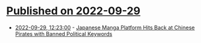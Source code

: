# [Published on 2022-09-29](index.md)

* [2022-09-29, 12:23:00](https://soylentnews.org/article.pl?sid=22/09/28/1817231&from=rss) - [Japanese Manga Platform Hits Back at Chinese Pirates with Banned Political Keywords](https://soylentnews.org/article.pl?sid=22/09/28/1817231&from=rss)
